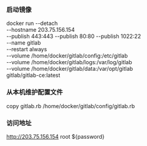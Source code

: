 
### 启动镜像
docker run --detach \
--hostname 203.75.156.154 \
--publish 443:443 --publish 80:80 --publish 1022:22 \
--name gitlab \
--restart always \
--volume /home/docker/gitlab/config:/etc/gitlab \
--volume /home/docker/gitlab/logs:/var/log/gitlab \
--volume /home/docker/gitlab/data:/var/opt/gitlab \
gitlab/gitlab-ce:latest

### 从本机维护配置文件
copy gitlab.rb /home/docker/gitlab/config/gitlab.rb


### 访问地址
http://203.75.156.154
root
${password}

